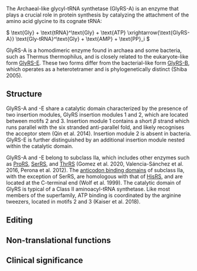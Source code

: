 The Archaeal-like glycyl-tRNA synthetase (GlyRS-A) is an enzyme that plays a crucial role in protein synthesis by catalyzing the attachment of the amino acid glycine to its cognate tRNA:



$ \text{Gly} + \text{tRNA}^\text{Gly} + \text{ATP} \xrightarrow{\text{GlyRS-A}} \text{Gly-tRNA}^\text{Gly} + \text{AMP} + \text{PP}_i  $





GlyRS-A is a homodimeric enzyme found in archaea and some bacteria, such as Thermus thermophilus, and is closely related to the eukaryote-like form [GlyRS-E](/class2/gly3).  These two forms differ from the bacterial-like form [GlyRS-B](/class2/gly2), which operates as a heterotetramer and is phylogenetically distinct (Shiba 2005).



## Structure

GlyRS-A and -E share a catalytic domain  characterized by the presence of two insertion modules, GlyRS insertion modules 1 and 2, which are located between motifs 2 and 3. Insertion module 1 contains a short $\beta$ strand which runs parallel with the six stranded anti-parallel fold, and likely recognises the acceptor stem (Qin et al. 2014). Insertion module 2 is absent in bacteria. GlyRS-E is further distinguished by an additional insertion module nested within the catalytic domain.


GlyRS-A and -E belong to subclass IIa, which includes other enzymes such as [ProRS](/class2/pro1), [SerRS](/class2/ser1), and [ThrRS](/class2/thr) (Gomez et al. 2020, Valencia-Sánchez et al. 2016, Perona et al. 2012). The [anticodon binding domains](/d/hgpt) of subclass IIa, with the exception of SerRS, are homologous with that of [HisRS](/class2/his), and are located at the C-terminal end (Wolf et al. 1999). The catalytic domain of GlyRS is typical of a Class II aminoacyl-tRNA synthetase. Like most members of the superfamily, ATP binding is coordinated by the arginine tweezers, located in motifs 2 and 3 (Kaiser et al. 2018). 









## Editing


## Non-translational functions



## Clinical significance
